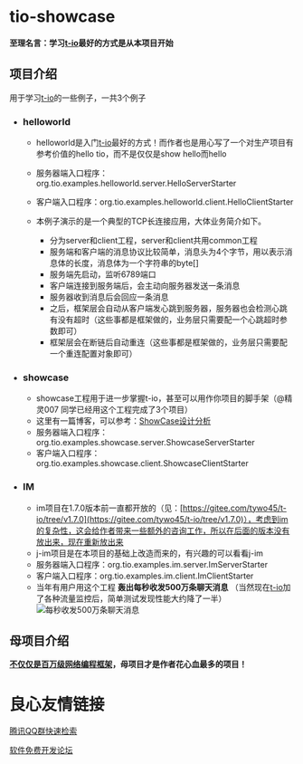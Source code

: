 # tio-showcase

 **至理名言：学习[t-io](https://gitee.com/tywo45/t-io)最好的方式是从本项目开始** 

## 项目介绍
用于学习[t-io](https://gitee.com/tywo45/t-io)的一些例子，一共3个例子


- ### helloworld
    - helloworld是入门[t-io](https://gitee.com/tywo45/t-io)最好的方式！而作者也是用心写了一个对生产项目有参考价值的hello tio，而不是仅仅是show hello而hello
    - 服务器端入口程序：org.tio.examples.helloworld.server.HelloServerStarter
    - 客户端入口程序：org.tio.examples.helloworld.client.HelloClientStarter

    - 本例子演示的是一个典型的TCP长连接应用，大体业务简介如下。

        - 分为server和client工程，server和client共用common工程
        - 服务端和客户端的消息协议比较简单，消息头为4个字节，用以表示消息体的长度，消息体为一个字符串的byte[]
        - 服务端先启动，监听6789端口
        - 客户端连接到服务端后，会主动向服务器发送一条消息
        - 服务器收到消息后会回应一条消息
        - 之后，框架层会自动从客户端发心跳到服务器，服务器也会检测心跳有没有超时（这些事都是框架做的，业务层只需要配一个心跳超时参数即可）
        - 框架层会在断链后自动重连（这些事都是框架做的，业务层只需要配一个重连配置对象即可）

- ### showcase
    - showcase工程用于进一步掌握t-io，甚至可以用作你项目的脚手架（@精灵007 同学已经用这个工程完成了3个项目）
    - 这里有一篇博客，可以参考：[ShowCase设计分析](http://www.cnblogs.com/panzi/p/7814062.html)
    - 服务器端入口程序：org.tio.examples.showcase.server.ShowcaseServerStarter
    - 客户端入口程序：org.tio.examples.showcase.client.ShowcaseClientStarter

- ### IM
    - im项目在1.7.0版本前一直都开放的（见：[https://gitee.com/tywo45/t-io/tree/v1.7.0](https://gitee.com/tywo45/t-io/tree/v1.7.0)），考虑到im的复杂性，这会给作者带来一些额外的咨询工作，所以在后面的版本没有放出来，现在重新放出来
    - j-im项目是在本项目的基础上改造而来的，有兴趣的可以看看j-im
    - 服务器端入口程序：org.tio.examples.im.server.ImServerStarter
    - 客户端入口程序：org.tio.examples.im.client.ImClientStarter
    - 当年有用户用这个工程 **轰出每秒收发500万条聊天消息** （当然现在[t-io](https://gitee.com/tywo45/t-io)加了各种流量监控后，简单测试发现性能大约降了一半）
    ![每秒收发500万条聊天消息](https://gitee.com/tywo45/tio-side/raw/master/docs/performance/500%E4%B8%87.png "每秒收发500万条聊天消息")

## 母项目介绍
 **[不仅仅是百万级网络编程框架](https://gitee.com/tywo45/t-io)，母项目才是作者花心血最多的项目！** 

 # 良心友情链接

[腾讯QQ群快速检索](http://u.720life.cn/s/8cf73f7c)

[软件免费开发论坛](http://u.720life.cn/s/bbb01dc0)